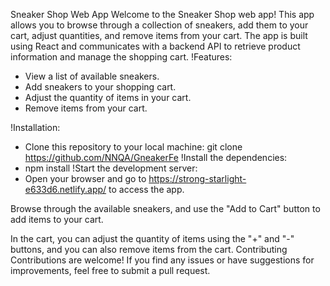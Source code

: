 Sneaker Shop Web App
Welcome to the Sneaker Shop web app! This app allows you to browse through a collection of sneakers, add them to your cart, adjust quantities, and remove items from your cart. The app is built using React and communicates with a backend API to retrieve product information and manage the shopping cart.
!Features:
 - View a list of available sneakers.
 - Add sneakers to your shopping cart.
 - Adjust the quantity of items in your cart.
 - Remove items from your cart.


!Installation: 
 - Clone this repository to your local machine: git clone https://github.com/NNQA/GneakerFe
!Install the dependencies:
 - npm install
!Start the development server:
 - Open your browser and go to https://strong-starlight-e633d6.netlify.app/ to access the app.

Browse through the available sneakers, and use the "Add to Cart" button to add items to your cart.

In the cart, you can adjust the quantity of items using the "+" and "-" buttons, and you can also remove items from the cart.
Contributing
Contributions are welcome! If you find any issues or have suggestions for improvements, feel free to submit a pull request.
